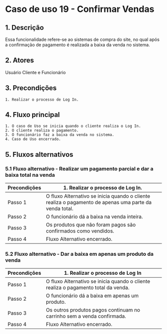 
# Caso de uso 19 - Confirmar Vendas

## 1. Descrição
Essa funcionalidade refere-se ao sistemas de compra do site, no qual após a confirmação de pagamento é realizada a baixa da venda no sistema.

## 2. Atores
Usuário Cliente e Funcionário

## 3. Precondições

	1. Realizar o processo de Log In.
 
## 4. Fluxo principal

    1. O caso de Uso se inicia quando o cliente realiza o Log In.
    2. O cliente realiza o pagamento.
    3. O funcionário faz a baixa da venda no sistema.
    4. Caso de Uso encerrado.

## 5. Fluxos alternativos

### 5.1 Fluxo alternativo - Realizar um pagamento parcial e dar a baixa total na venda

| **Precondições**  |1. Realizar o processo de Log In. |
| --- | --- |
|  Passo 1   | O fluxo Alternativo se inicia quando o cliente realiza o pagamento de apenas uma parte da venda total. |
|  Passo 2   | O funcionário dá a baixa na venda inteira. |
|  Passo 3   | Os produtos que não foram pagos são confirmados como vendidos. |
|  Passo 4   | Fluxo Alternativo encerrado. |

### 5.2 Fluxo alternativo - Dar a baixa em apenas um produto da venda

| **Precondições**  |1. Realizar o processo de Log In |
| --- | --- |
|  Passo 1   | O fluxo Alternativo se inicia quando o cliente realiza o pagamento total da venda. |
|  Passo 2   | O funcionário dá a baixa em apenas um produto. |
|  Passo 3   | Os outros produtos pagos continuam no carrinho sem a venda confirmada. |
|  Passo 4   | Fluxo Alternativo encerrado. |


